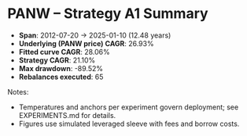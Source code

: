 # PANW – Strategy A1 Summary

- **Span**: 2012-07-20 → 2025-01-10 (12.48 years)
- **Underlying (PANW price) CAGR**: 26.93%
- **Fitted curve CAGR**: 28.06%
- **Strategy CAGR**: 21.10%
- **Max drawdown**: -89.52%
- **Rebalances executed**: 65

Notes:

- Temperatures and anchors per experiment govern deployment; see EXPERIMENTS.md for details.
- Figures use simulated leveraged sleeve with fees and borrow costs.
